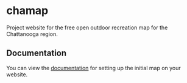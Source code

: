 # chamap
Project website for the free open outdoor recreation map for the Chattanooga region. 

## Documentation
You can view the [documentation](https://www.mapbox.com/mapbox-gl-js/examples/) for setting up the initial map on your website. 

